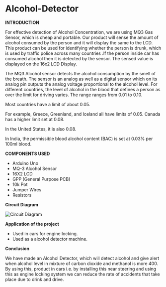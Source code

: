 # Alcohol-Detector

**INTRODUCTION**

For effective detection of Alcohol Concentration, we are using MQ3 Gas Sensor, which is cheap and portable. Our product will sense the amount of alcohol consumed by the person and it will display the same to the LCD. This product can be used for identifying whether the person is drunk, which is used by traffic police across many countries .If the person inside car has consumed alcohol then it is detected by the sensor. The sensed value is displayed on the 16x2 LCD Display. 

The MQ3 Alcohol sensor detects the alcohol consumption by the smell of the breath. The sensor is an analog as well as a digital sensor which on its analog pin outputs the analog voltage proportional to the alcohol level. 
For different countries, the level of alcohol in the blood that defines a person as over the limit for driving varies. The range ranges from 0.01 to 0.10. 

Most countries have a limit of about 0.05. 

For example, Greece, Greenland, and Iceland all have limits of 0.05. Canada has a higher limit set at 0.08. 

In the United States, it is also 0.08. 

In India, the permissible blood alcohol content (BAC) is set at 0.03% per 100ml blood.


**COMPONENTS USED**

* Arduino Uno
* MQ-3 Alcohol Sensor
* 16X2 LCD
* GPP (General Purpose PCB)
* 10k Pot
* Jumper Wires
* Resistors

**Circuit Diagram**

![Circuit Diagram](https://user-images.githubusercontent.com/42312238/80616513-9f285180-8a5e-11ea-98d0-5a2342536120.png)


**Application of the project**

* Used in cars for engine locking.
* Used as a alcohol detector machine.


**Conclusion**

We have made an Alcohol Detector, which will detect alcohol and give alert when alcohol level in mixture of carbon dioxide and methanol is more 400. By using this, product in cars i.e. by installing this near steering and using this as engine locking system we can reduce the rate of accidents that take place due to drink and drive.  
